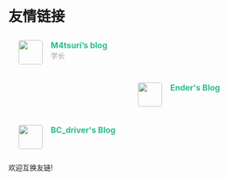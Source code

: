 # 友情链接


<div class="post-body">
   <div id="links">
      <style>
         .links-content{
         margin-top:1rem;
         }
         .link-navigation::after {
         content: " ";
         display: block;
         clear: both;
         }
         .card {
         width: 45%;
         font-size: 1rem;
         padding: 10px 20px;
         border-radius: 4px;
         transition-duration: 0.15s;
         margin-bottom: 1rem;
         display:flex;
         }
         .card:nth-child(odd) {
         float: left;
         }
         .card:nth-child(even) {
         float: right;
         }
         .card:hover {
         transform: scale(1.1);
         box-shadow: 0 2px 6px 0 rgba(0, 0, 0, 0.12), 0 0 6px 0 rgba(0, 0, 0, 0.04);
         }
         .card a {
         border:none;
         }
         .card .ava {
         width: 3rem!important;
         height: 3rem!important;
         margin:0!important;
         margin-right: 1em!important;
         border-radius:4px;
         }
         .card .card-header {
         font-style: italic;
         overflow: hidden;
         width: 100%;
         }
         .card .card-header a {
         font-style: normal;
         color: #2bbc8a;
         font-weight: bold;
         text-decoration: none;
         }
         .card .card-header a:hover {
         color: #d480aa;
         text-decoration: none;
         }
         .card .card-header .info {
         font-style:normal;
         color:#a3a3a3;
         font-size:14px;
         min-width: 0;
         overflow: hidden;
         white-space: nowrap;
         }
      </style>
      <div class="links-content">
         <div class="link-navigation">
            <div class="card">
               <img class="ava" src="https://avatars.githubusercontent.com/u/51822222?v=4" />
               <div class="card-header">
                  <div>
                     <a href="https://m4tsuri.io"> M4tsuri’s blog</a>
                  </div>
                  <div class="info">学长</div>
               </div>
            </div>
            <div class="card">
               <img class="ava" src="https://www.enderr.tech/img/avatar2.JPG" />
               <div class="card-header">
                  <div>
                     <a href="https://enderr.tech">Ender's Blog</a>
                  </div>
                  <div class="info"></div>
               </div>
            </div>
             <div class="card">
               <img class="ava" src="https://i.328888.xyz/2023/03/26/iD8ezw.th.jpeg" />
               <div class="card-header">
                  <div>
                     <a href="https://bc-driver.github.io">BC_driver's Blog</a>
                  </div>
                  <div class="info"></div>
               </div>
            </div>
         </div>
      </div>
   </div>
</div>
欢迎互换友链!
